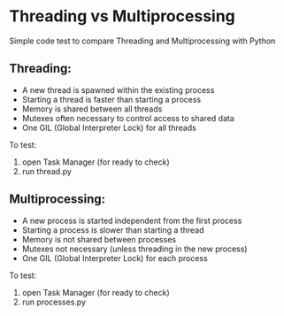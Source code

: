 # Threading vs Multiprocessing

Simple code test to compare Threading and Multiprocessing with Python  

## Threading:
- A new thread is spawned within the existing process  
- Starting a thread is faster than starting a process  
- Memory is shared between all threads  
- Mutexes often necessary to control access to shared data  
- One GIL (Global Interpreter Lock) for all threads  

To test:  
1. open Task Manager (for ready to check)  
2. run thread.py  

## Multiprocessing:
- A new process is started independent from the first process  
- Starting a process is slower than starting a thread  
- Memory is not shared between processes  
- Mutexes not necessary (unless threading in the new process)  
- One GIL (Global Interpreter Lock) for each process  

To test:  
1. open Task Manager (for ready to check)  
2. run processes.py  
